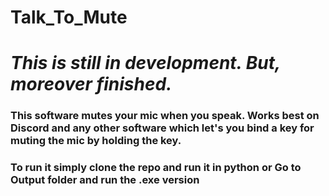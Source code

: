# Talk_To_Mute
# *This is still in development. But, moreover finished.*
### This software mutes your mic when you speak. Works best on Discord and any other software which let's you bind a key for muting the mic by holding the key.
### To run it simply clone the repo and run it in python or Go to Output folder and run the .exe version
